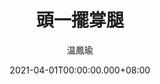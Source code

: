 ---
issue: 422
title: 頭一擺牚腿
author: 温鳳瑜
date: 2021-04-01T00:00:00.000+08:00
topic: 懷想
difficulty: 1
wikidata: Q131449270
wikidata_link: https://www.wikidata.org/wiki/Q131449270
author_wikidata_link: https://www.wikidata.org/wiki/Q131448480
author_wikidata: Q131448480
---